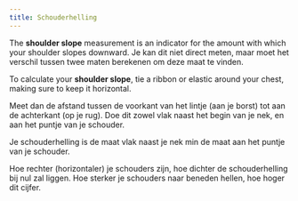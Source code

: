 ```yaml
---
title: Schouderhelling
---
```


The **shoulder slope** measurement is an indicator for the amount with which your shoulder slopes downward. Je kan dit niet direct meten, maar moet het verschil tussen twee maten berekenen om deze maat te vinden.

To calculate your **shoulder slope**, tie a ribbon or elastic around your chest, making sure to keep it horizontal.

Meet dan de afstand tussen de voorkant van het lintje (aan je borst) tot aan de achterkant (op je rug). Doe dit zowel vlak naast het begin van je nek, en aan het puntje van je schouder.

Je schouderhelling is de maat vlak naast je nek min de maat aan het puntje van je schouder.

Hoe rechter (horizontaler) je schouders zijn, hoe dichter de schouderhelling bij nul zal liggen. Hoe sterker je schouders naar beneden hellen, hoe hoger dit cijfer.
